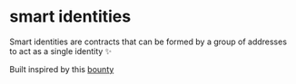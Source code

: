 # smart identities 

Smart identities are contracts that can be formed by a group of addresses to act as a single identity ✨

Built inspired by this [bounty](https://mirror.xyz/madhavanmalolan.eth/rB9taCl2uKAYb-Hy8QbZPgF4ElB5rNZXMhCEyxp6z0Y)
